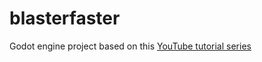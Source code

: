 # blasterfaster

Godot engine project based on this [YouTube tutorial series](https://www.youtube.com/playlist?list=PLv3l-oZCXaqkUEqrLsKJIAhAxK_Im6Qew) 
